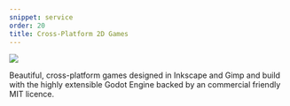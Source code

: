 ```yaml
---
snippet: service
order: 20
title: Cross-Platform 2D Games
---
```


![](cross-platform-2d-games.png)

Beautiful, cross-platform games designed in Inkscape and Gimp and build with the highly extensible Godot Engine backed by an commercial friendly MIT licence.

